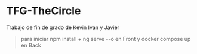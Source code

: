 # TFG-TheCircle
Trabajo de fin de grado de Kevin Ivan y Javier
>para iniciar npm install + ng serve --o en Front y
docker compose up en Back
